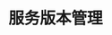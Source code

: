 # 服务版本管理

<!-- <p class="show-images"><img src="/images/undraw_personal_text_vkd8.svg" width="40%" /></p> -->
